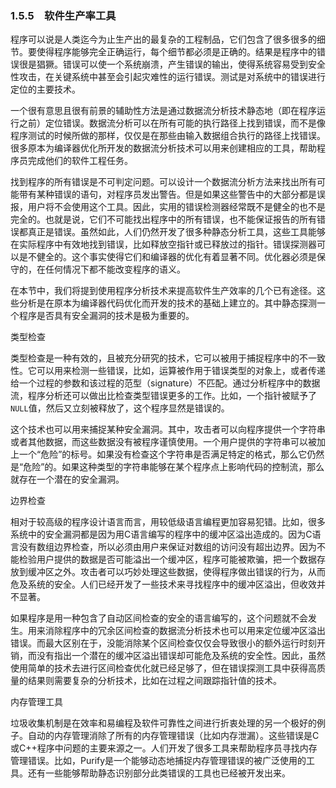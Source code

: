 ### 1.5.5　软件生产率工具

程序可以说是人类迄今为止生产出的最复杂的工程制品，它们包含了很多很多的细节。要使得程序能够完全正确运行，每个细节都必须是正确的。结果是程序中的错误很是猖獗。错误可以使一个系统崩溃，产生错误的输出，使得系统容易受到安全性攻击，在关键系统中甚至会引起灾难性的运行错误。测试是对系统中的错误进行定位的主要技术。

一个很有意思且很有前景的辅助性方法是通过数据流分析技术静态地（即在程序运行之前）定位错误。数据流分析可以在所有可能的执行路径上找到错误，而不是像程序测试的时候所做的那样，仅仅是在那些由输入数据组合执行的路径上找错误。很多原本为编译器优化所开发的数据流分析技术可以用来创建相应的工具，帮助程序员完成他们的软件工程任务。

找到程序的所有错误是不可判定问题。可以设计一个数据流分析方法来找出所有可能带有某种错误的语句，对程序员发出警告。但是如果这些警告中的大部分都是误报，用户将不会使用这个工具。因此，实用的错误检测器经常既不是健全的也不是完全的。也就是说，它们不可能找出程序中的所有错误，也不能保证报告的所有错误都真正是错误。虽然如此，人们仍然开发了很多种静态分析工具，这些工具能够在实际程序中有效地找到错误，比如释放空指针或已释放过的指针。错误探测器可以是不健全的。这个事实使得它们和编译器的优化有着显著不同。优化器必须是保守的，在任何情况下都不能改变程序的语义。

在本节中，我们将提到使用程序分析技术来提高软件生产效率的几个已有途径。这些分析是在原本为编译器代码优化而开发的技术的基础上建立的。其中静态探测一个程序是否具有安全漏洞的技术是极为重要的。

类型检查

类型检查是一种有效的，且被充分研究的技术，它可以被用于捕捉程序中的不一致性。它可以用来检测一些错误，比如，运算被作用于错误类型的对象上，或者传递给一个过程的参数和该过程的范型（signature）不匹配。通过分析程序中的数据流，程序分析还可以做出比检查类型错误更多的工作。比如，一个指针被赋予了`NULL`值，然后又立刻被释放了，这个程序显然是错误的。

这个技术也可以用来捕捉某种安全漏洞。其中，攻击者可以向程序提供一个字符串或者其他数据，而这些数据没有被程序谨慎使用。一个用户提供的字符串可以被加上一个“危险”的标号。如果没有检查这个字符串是否满足特定的格式，那么它仍然是“危险”的。如果这种类型的字符串能够在某个程序点上影响代码的控制流，那么就存在一个潜在的安全漏洞。

边界检查

相对于较高级的程序设计语言而言，用较低级语言编程更加容易犯错。比如，很多系统中的安全漏洞都是因为用C语言编写的程序中的缓冲区溢出造成的。因为C语言没有数组边界检查，所以必须由用户来保证对数组的访问没有超出边界。因为不能检验用户提供的数据是否可能溢出一个缓冲区，程序可能被欺骗，把一个数据存放到缓冲区之外。攻击者可以巧妙处理这些数据，使得程序做出错误的行为，从而危及系统的安全。人们已经开发了一些技术来寻找程序中的缓冲区溢出，但收效并不显著。

如果程序是用一种包含了自动区间检查的安全的语言编写的，这个问题就不会发生。用来消除程序中的冗余区间检查的数据流分析技术也可以用来定位缓冲区溢出错误。而最大区别在于，没能消除某个区间检查仅仅会导致很小的额外运行时刻开销，而没有指出一个潜在的缓冲区溢出错误却可能危及系统的安全性。因此，虽然使用简单的技术去进行区间检查优化就已经足够了，但在错误探测工具中获得高质量的结果则需要复杂的分析技术，比如在过程之间跟踪指针值的技术。

内存管理工具

垃圾收集机制是在效率和易编程及软件可靠性之间进行折衷处理的另一个极好的例子。自动的内存管理消除了所有的内存管理错误（比如内存泄漏）。这些错误是C或C++程序中问题的主要来源之一。人们开发了很多工具来帮助程序员寻找内存管理错误。比如，Purify是一个能够动态地捕捉内存管理错误的被广泛使用的工具。还有一些能够帮助静态识别部分此类错误的工具也已经被开发出来。